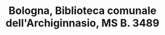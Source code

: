 ---
layout: facsimile
title: Bologna, Biblioteca comunale dell'Archiginnasio, MS B. 3489
short: manuscript B. 3489 of the Archiginnasio
sigla: Br
---